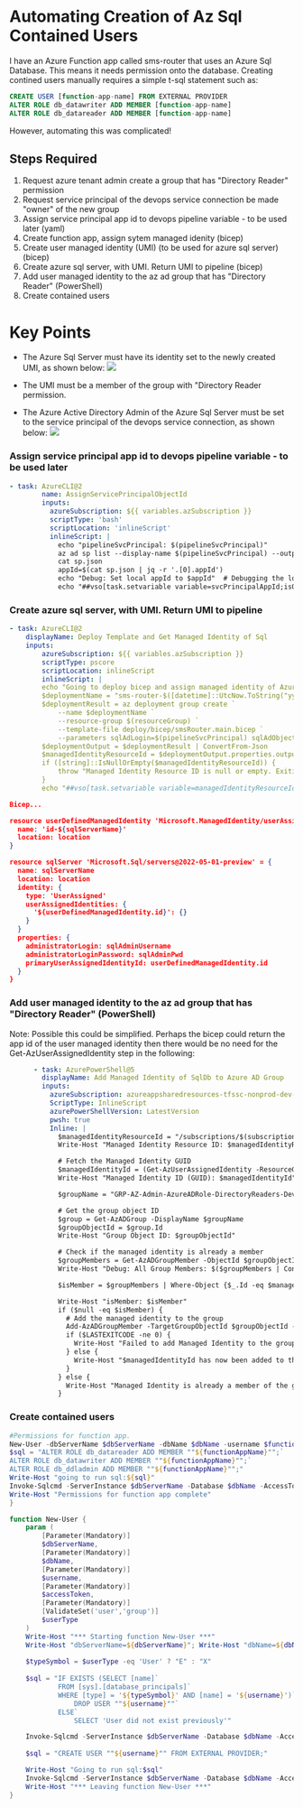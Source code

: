# Automating Creation of Az Sql Contained Users
I have an Azure Function app called sms-router that uses an Azure Sql Database. This means it needs permission onto the database. Creating contined users manually requires a simple t-sql statement such as:

```sql
CREATE USER [function-app-name] FROM EXTERNAL PROVIDER
ALTER ROLE db_datawriter ADD MEMBER [function-app-name]
ALTER ROLE db_datareader ADD MEMBER [function-app-name]
```

However, automating this was complicated!

## Steps Required

1. Request azure tenant admin create a group that has "Directory Reader" permission
2. Request service principal of the devops service connection be made "owner" of the new group
3. Assign service principal app id to devops pipeline variable - to be used later (yaml)
4. Create function app, assign sytem managed idenity (bicep)
5. Create user managed identity (UMI) (to be used for azure sql server) (bicep)
6. Create azure sql server, with UMI. Return UMI to pipeline (bicep)
7. Add user managed identity to the az ad group that has "Directory Reader" (PowerShell)
8. Create contained users

# Key Points
+ The Azure Sql Server must have its identity set to the newly created UMI, as shown below:
![](../images/devops-az-sql/sql-identity.png)
+ The UMI must be a member of the group with "Directory Reader permission.

+ The Azure Active Directory Admin of the Azure Sql Server must be set to the service principal of the devops service connection, as shown below:
![](../images/devops-az-sql/aad-admin.png)


###  Assign service principal app id to devops pipeline variable - to be used later
```yaml
- task: AzureCLI@2
        name: AssignServicePrincipalObjectId
        inputs:
          azureSubscription: ${{ variables.azSubscription }}
          scriptType: 'bash'
          scriptLocation: 'inlineScript'
          inlineScript: |
            echo "pipelineSvcPrincipal: $(pipelineSvcPrincipal)"
            az ad sp list --display-name $(pipelineSvcPrincipal) --output json > sp.json
            cat sp.json
            appId=$(cat sp.json | jq -r '.[0].appId')
            echo "Debug: Set local appId to $appId"  # Debugging the local variable
            echo "##vso[task.setvariable variable=svcPrincipalAppId;isOutput=true]$appId"
```
### Create azure sql server, with UMI. Return UMI to pipeline
```yaml
- task: AzureCLI@2
    displayName: Deploy Template and Get Managed Identity of Sql
    inputs:
        azureSubscription: ${{ variables.azSubscription }}
        scriptType: pscore
        scriptLocation: inlineScript
        inlineScript: |
        echo "Going to deploy bicep and assign managed identity of Azure SQL to pipeline variable"
        $deploymentName = "sms-router-$([datetime]::UtcNow.ToString("yyMMddhhmmssfff"))"
        $deploymentResult = az deployment group create `
            --name $deploymentName `
            --resource-group $(resourceGroup) `
            --template-file deploy/bicep/smsRouter.main.bicep `
            --parameters sqlAdLogin=$(pipelineSvcPrincipal) sqlAdObjectId=$(AssignServicePrincipalObjectId.svcPrincipalAppId) sqlAdminUsername=$(sqlAdminUsername) sqlPass=$(sqlPass) environment=dev
        $deploymentOutput = $deploymentResult | ConvertFrom-Json
        $managedIdentityResourceId = $deploymentOutput.properties.outputs.userDefinedManagedIdentityId.value
        if ([string]::IsNullOrEmpty($managedIdentityResourceId)) {
            throw "Managed Identity Resource ID is null or empty. Exiting pipeline."
        }
        echo "##vso[task.setvariable variable=managedIdentityResourceId]$managedIdentityResourceId"
```

```json
Bicep...

resource userDefinedManagedIdentity 'Microsoft.ManagedIdentity/userAssignedIdentities@2018-11-30' = {
  name: 'id-${sqlServerName}'
  location: location
}

resource sqlServer 'Microsoft.Sql/servers@2022-05-01-preview' = {
  name: sqlServerName
  location: location
  identity: {
    type: 'UserAssigned'
    userAssignedIdentities: {
      '${userDefinedManagedIdentity.id}': {}
    }
  }
  properties: {
    administratorLogin: sqlAdminUsername
    administratorLoginPassword: sqlAdminPwd
    primaryUserAssignedIdentityId: userDefinedManagedIdentity.id
  }
}
```

### Add user managed identity to the az ad group that has "Directory Reader" (PowerShell)
Note: Possible this could be simplified. Perhaps the bicep could return the app id of the user managed identity then there would be no need for the Get-AzUserAssignedIdentity step in the following:
```yaml
      - task: AzurePowerShell@5
        displayName: Add Managed Identity of SqlDb to Azure AD Group
        inputs:
          azureSubscription: azureappsharedresources-tfssc-nonprod-dev-001
          ScriptType: InlineScript
          azurePowerShellVersion: LatestVersion
          pwsh: true
          Inline: |
            $managedIdentityResourceId = "/subscriptions/$(subscriptionId)/resourceGroups/rg-sms-router-$(env)-001/providers/Microsoft.ManagedIdentity/userAssignedIdentities/id-sql-sms-router-$(env)-001"
            Write-Host "Managed Identity Resource ID: $managedIdentityResourceId"

            # Fetch the Managed Identity GUID
            $managedIdentityId = (Get-AzUserAssignedIdentity -ResourceGroupName "rg-sms-router-$(env)-001" -Name "id-sql-sms-router-$(env)-001").PrincipalId
            Write-Host "Managed Identity ID (GUID): $managedIdentityId"

            $groupName = "GRP-AZ-Admin-AzureADRole-DirectoryReaders-Devops-AzureSqlDB-ManagedIdentities"

            # Get the group object ID
            $group = Get-AzADGroup -DisplayName $groupName
            $groupObjectId = $group.Id
            Write-Host "Group Object ID: $groupObjectId"

            # Check if the managed identity is already a member
            $groupMembers = Get-AzADGroupMember -ObjectId $groupObjectId
            Write-Host "Debug: All Group Members: $($groupMembers | ConvertTo-Json)"  # Debug line

            $isMember = $groupMembers | Where-Object {$_.Id -eq $managedIdentityId}

            Write-Host "isMember: $isMember"
            if ($null -eq $isMember) {
              # Add the managed identity to the group
              Add-AzADGroupMember -TargetGroupObjectId $groupObjectId -MemberObjectId $managedIdentityId
              if ($LASTEXITCODE -ne 0) {
                Write-Host "Failed to add Managed Identity to the group. It might already be a member."
              } else {
                Write-Host "$managedIdentityId has now been added to the group $groupName."
              }
            } else {
              Write-Host "Managed Identity is already a member of the group."
            }
```
### Create contained users
```powershell
#Permissions for function app.
New-User -dbServerName $dbServerName -dbName $dbName -username $functionAppName -accessToken $accessToken -userType "user"
$sql = "ALTER ROLE db_datareader ADD MEMBER ""${functionAppName}"";`
ALTER ROLE db_datawriter ADD MEMBER ""${functionAppName}"";`
ALTER ROLE db_ddladmin ADD MEMBER ""${functionAppName}"";"
Write-Host "going to run sql:${sql}"
Invoke-Sqlcmd -ServerInstance $dbServerName -Database $dbName -AccessToken $accessToken -query $sql
Write-Host "Permissions for function app complete"
}

function New-User {
    param (
        [Parameter(Mandatory)]
        $dbServerName,
        [Parameter(Mandatory)]
        $dbName,
        [Parameter(Mandatory)]
        $username,
        [Parameter(Mandatory)]
        $accessToken,
        [Parameter(Mandatory)]
        [ValidateSet('user','group')]
        $userType
    )
    Write-Host "*** Starting function New-User ***"
    Write-Host "dbServerName=${dbServerName}"; Write-Host "dbName=${dbName}"; Write-Host "username=${username}"; Write-Host "accessToken=$($accessToken.Substring(0, 4))"; Write-Host "userType=${userType}"
    
    $typeSymbol = $userType -eq 'User' ? "E" : "X"
    
    $sql = "IF EXISTS (SELECT [name]`
            FROM [sys].[database_principals]`
            WHERE [type] = '${typeSymbol}' AND [name] = '${username}')`
                DROP USER ""${username}""`
            ELSE`
                SELECT 'User did not exist previously'"

    Invoke-Sqlcmd -ServerInstance $dbServerName -Database $dbName -AccessToken $accessToken -query $sql
    
    $sql = "CREATE USER ""${username}"" FROM EXTERNAL PROVIDER;"

    Write-Host "Going to run sql:$sql" 
    Invoke-Sqlcmd -ServerInstance $dbServerName -Database $dbName -AccessToken $accessToken -query $sql
    Write-Host "*** Leaving function New-User ***"
}
```

